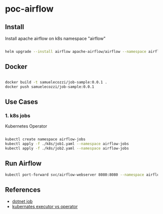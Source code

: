 # poc-airflow

## Install

Install apache airflow on k8s namespace "airflow"

``` bash

helm upgrade --install airflow apache-airflow/airflow --namespace airflow --create-namespace -f ./override-values.yaml --debug

```

## Docker

``` bash

docker build -t samuelecozzi/job-sample:0.0.1 .
docker push samuelecozzi/job-sample:0.0.1

```

## Use Cases

### 1. k8s jobs

Kubernetes Operator

``` bash

kubectl create namespace airflow-jobs
kubectl apply -f ./k8s/job1.yaml --namespace airflow-jobs
kubectl apply -f ./k8s/job2.yaml --namespace airflow-jobs

```

## Run Airflow

``` bash
kubectl port-forward svc/airflow-webserver 8080:8080 --namespace airflow

```

## References

- [dotnet job](https://benbrougher.tech/posts/kubernetes-cron-job/)
- [kubernates executor vs operator](https://stackoverflow.com/questions/59952465/airflow-when-to-use-kubernetesexecutor-vs-kubernetespodoperator)